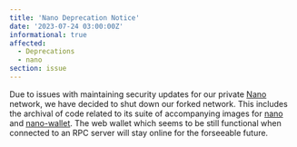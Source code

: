 ```yaml
---
title: 'Nano Deprecation Notice'
date: '2023-07-24 03:00:00Z'
informational: true
affected:
  - Deprecations
  - nano
section: issue
---
```


Due to issues with maintaining security updates for our private [Nano](https://nano.org) network, we have decided to shut down our forked network. This includes the archival of code related to its suite of accompanying images for [nano](https://github.com/linuxserver/docker-nano) and [nano-wallet](https://github.com/linuxserver/docker-nano-wallet). The web wallet which seems to be still functional when connected to an RPC server will stay online for the forseeable future.
